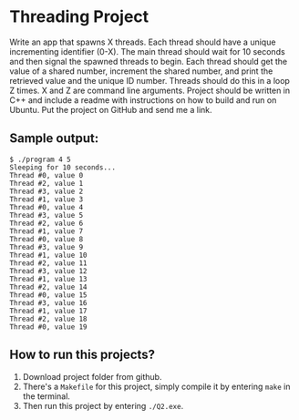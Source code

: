 # Threading Project
Write an app that spawns X threads. Each thread should have a unique incrementing identifier (0-X). The main thread should wait for 10 seconds and then signal the spawned threads to begin. Each thread should get the value of a shared number, increment the shared number, and print the retrieved value and the unique ID number. Threads should do this in a loop Z times. X and Z are command line arguments. Project should be written in C++ and include a readme with instructions on how to build and run on Ubuntu. Put the project on GitHub and send me a link.

## Sample output:
```
$ ./program 4 5
Sleeping for 10 seconds...
Thread #0, value 0
Thread #2, value 1
Thread #3, value 2
Thread #1, value 3
Thread #0, value 4
Thread #3, value 5
Thread #2, value 6
Thread #1, value 7
Thread #0, value 8
Thread #3, value 9
Thread #1, value 10
Thread #2, value 11
Thread #3, value 12
Thread #1, value 13
Thread #2, value 14
Thread #0, value 15
Thread #3, value 16
Thread #1, value 17
Thread #2, value 18
Thread #0, value 19
```

## How to run this projects?
1. Download project folder from github.
2. There's a `Makefile` for this project, simply compile it by entering `make` in the terminal.
4. Then run this project by entering `./Q2.exe`. 
